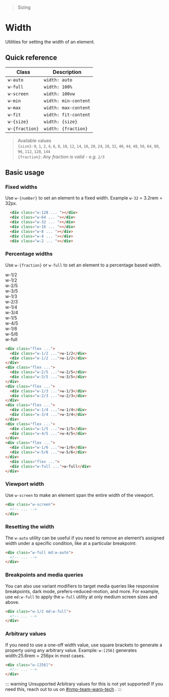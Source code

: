 > Sizing

# Width
Utilities for setting the width of an element.

## Quick reference

| Class          | Description          |
| -------------- | -------------------- |
| `w-auto`       | `width: auto`        |
| `w-full`       | `width: 100%`        |
| `w-screen`     | `width: 100vw`       |
| `w-min`        | `width: min-content` |
| `w-max`        | `width: max-content` |
| `w-fit`        | `width: fit-content` |
| `w-{size}`     | `width: {size}`      |
| `w-{fraction}` | `width: {fraction}`  |

> Available values <br />
> `{size}`: `0`, `1`, `2`, `4`, `6`, `8`, `10`, `12`, `14`, `16`, `20`, `24`, `28`, `32`, `40`, `44`, `48`, `56`, `64`, `80`, `96`, `112`, `128`, `144` <br />
> `{fraction}`: _Any fraction is valid - e.g. `1/5`_

## Basic usage
### Fixed widths
Use `w-{number}` to set an element to a fixed width. Example `w-32` = 3.2rem = 32px.

<container class="flex justify-center">
  <div class="space-y-16">
    <div class="w-128 h-32 mb-16 bg-blue-500 rounded"></div>
    <div class="w-64 h-32 mb-16 bg-blue-500 rounded"></div>
    <div class="w-32 h-32 mb-16 bg-blue-500 rounded"></div>
    <div class="w-16 h-32 mb-16 bg-blue-500 rounded"></div>
    <div class="w-8 h-32 mb-16 bg-blue-500 rounded"></div>
    <div class="w-4 h-32 mb-16 bg-blue-500 rounded"></div>
    <div class="w-2 h-32 mb-16 bg-blue-500 rounded"></div>
  </div>
</container>

```html
  <div class="w-128 ... "></div>
  <div class="w-64 ... "></div>
  <div class="w-32 ... "></div>
  <div class="w-16 ... "></div>
  <div class="w-8 ... "></div>
  <div class="w-4 ... "></div>
  <div class="w-2 ... "></div>
```

### Percentage widths
Use `w-{fraction}` or `w-full` to set an element to a percentage based width.

<container>
  <div class="flex gap-16">
    <div class="w-1/2 h-32 mb-16 bg-violet-500 ex-box">w-1/2</div>
    <div class="w-1/2 h-32 mb-16 bg-violet-500 ex-box">w-1/2</div>
  </div>
  <div class="flex gap-16">
    <div class="w-2/5 h-32 mb-16 bg-violet-500 ex-box">w-2/5</div>
    <div class="w-3/5 h-32 mb-16 bg-violet-500 ex-box">w-3/5</div>
  </div>
  <div class="flex gap-16">
    <div class="w-1/3 h-32 mb-16 bg-violet-500 ex-box">w-1/3</div>
    <div class="w-2/3 h-32 mb-16 bg-violet-500 ex-box">w-2/3</div>
  </div>
  <div class="flex gap-16">
    <div class="w-1/4 h-32 mb-16 bg-violet-500 ex-box">w-1/4</div>
    <div class="w-3/4 h-32 mb-16 bg-violet-500 ex-box">w-3/4</div>
  </div>
  <div class="flex gap-16">
    <div class="w-1/5 h-32 mb-16 bg-violet-500 ex-box">w-1/5</div>
    <div class="w-4/5 h-32 mb-16 bg-violet-500 ex-box">w-4/5</div>
  </div>
  <div class="flex gap-16">
    <div class="w-1/6 h-32 mb-16 bg-violet-500 ex-box">w-1/6</div>
    <div class="w-5/6 h-32 mb-16 bg-violet-500 ex-box">w-5/6</div>
  </div>
    <div class="flex gap-16">
    <div class="w-full h-32 mb-16 bg-violet-500 ex-box">w-full</div>
  </div>
</container>

```html
<div class="flex ...">
  <div class="w-1/2 ...">w-1/2</div>
  <div class="w-1/2 ...">w-1/2</div>
</div>
<div class="flex ...">
  <div class="w-2/5 ...">w-2/5</div>
  <div class="w-3/5 ...">w-3/5</div>
</div>
<div class="flex ...">
  <div class="w-1/3 ...">w-1/3</div>
  <div class="w-2/3 ...">w-2/3</div>
</div>
<div class="flex ...">
  <div class="w-1/4 ...">w-1/4</div>
  <div class="w-3/4 ...">w-3/4</div>
</div>
<div class="flex ...">
  <div class="w-1/5 ...">w-1/5</div>
  <div class="w-4/5 ...">w-4/5</div>
</div>
<div class="flex ...">
  <div class="w-1/6 ...">w-1/6</div>
  <div class="w-5/6 ...">w-5/6</div>
</div>
  <div class="flex ...">
  <div class="w-full ...">w-full</div>
</div>
```

### Viewport width
Use `w-screen` to make an element span the entire width of the viewport.

```html
<div class="w-screen">
  <!-- ... -->
</div>
```

### Resetting the width
The `w-auto` utility can be useful if you need to remove an element’s assigned width under a specific condition, like at a particular breakpoint:

```html
<div class="w-full md:w-auto">
  <!-- ... -->
</div>
```

### Breakpoints and media queries
You can also use variant modifiers to target media queries like responsive breakpoints, dark mode, prefers-reduced-motion, and more. For example, use `md:w-full` to apply the `w-full` utility at only medium screen sizes and above.

```html
<div class="w-1/2 md:w-full">
  <!-- ... -->
</div>
```

### Arbitrary values
If you need to use a one-off width value, use square brackets to generate a property using any arbitrary value. Example: `w-[256]` generates width:25.6rem = 256px in most cases.

```html
<div class="w-[256]">
  <!-- ... -->
</div>
```

::: warning Unsupported
Arbitrary values for this is not yet supported! If you need this, reach out to us on [#nmp-team-warp-tech](https://sch-chat.slack.com/archives/C04LG5UTCTT) .
:::